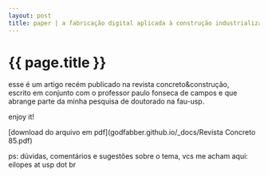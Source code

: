 ```yaml
---
layout: post
title: paper | a fabricação digital aplicada à construção industrializada
---
```


{{ page.title }}
================

esse é um artigo recém publicado na revista concreto&construção,  
escrito em conjunto com o professor paulo fonseca de campos e que  
abrange parte da minha pesquisa de doutorado na fau-usp.

enjoy it!

[download do arquivo em pdf](godfabber.github.io/_docs/Revista Concreto 85.pdf)

ps: dúvidas, comentários e sugestões sobre o tema, vcs me acham aqui:  
eilopes at usp dot br